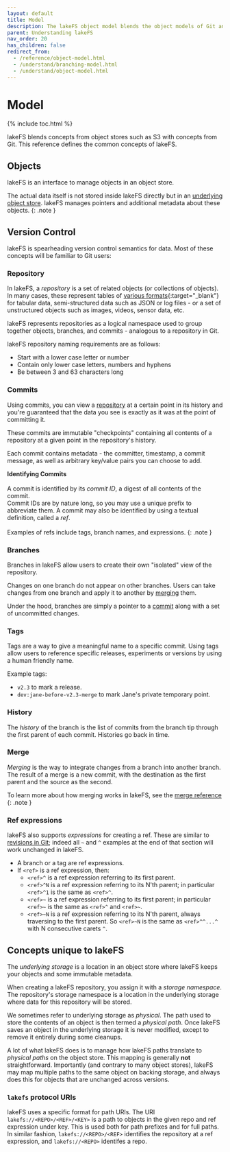 ```yaml
---
layout: default
title: Model 
description: The lakeFS object model blends the object models of Git and of object stores such as S3. Read this page to learn more.
parent: Understanding lakeFS
nav_order: 20
has_children: false
redirect_from: 
  - /reference/object-model.html
  - /understand/branching-model.html
  - /understand/object-model.html
---
```


# Model

{% include toc.html %}

lakeFS blends concepts from object stores such as S3 with concepts from Git. This reference
defines the common concepts of lakeFS.

## Objects

lakeFS is an interface to manage objects in an object store.

The actual data itself is not stored inside lakeFS directly but in an [underlying object store](#concepts-unique-to-lakefs).
lakeFS manages pointers and additional metadata about these objects. 
{: .note }

## Version Control

lakeFS is spearheading version control semantics for data. Most of these concepts will be familiar to Git users:

### Repository

In lakeFS, a _repository_ is a set of related objects (or collections of objects). In many cases, these represent tables of [various formats](https://lakefs.io/hudi-iceberg-and-delta-lake-data-lake-table-formats-compared/){:target="_blank"} for tabular data, semi-structured data such as JSON or log files - or a set of unstructured objects such as images, videos, sensor data, etc.

lakeFS represents repositories as a logical namespace used to group together objects, branches, and commits - analogous to a repository in Git.

lakeFS repository naming requirements are as follows: 

- Start with a lower case letter or number
- Contain only lower case letters, numbers and hyphens
- Be between 3 and 63 characters long

### Commits

Using commits, you can view a [repository](#repository) at a certain point in its history and you're guaranteed that the data you see is exactly as it was at the point of committing it.

These commits are immutable "checkpoints" containing all contents of a repository at a given point in the repository's history.

Each commit contains metadata - the committer, timestamp, a commit message, as well as arbitrary key/value pairs you can choose to add.


  **Identifying Commits**<br/><br/>
  A commit is identified by its _commit ID_, a digest of all contents of the commit. <br/>
  Commit IDs are by nature long, so you may use a unique prefix to abbreviate them. A commit may also be identified by using a textual definition, called a _ref_. <br/><br/>
  Examples of refs include tags, branch names, and expressions.
{: .note }


### Branches

Branches in lakeFS allow users to create their own "isolated" view of the repository.

Changes on one branch do not appear on other branches. Users can take changes from one branch and apply it to another by [merging](#merge) them.

Under the hood, branches are simply a pointer to a [commit](#commits) along with a set of uncommitted changes.


### Tags

Tags are a way to give a meaningful name to a specific commit. 
Using tags allow users to reference specific releases, experiments or versions by using a human friendly name.

Example tags:

* `v2.3` to mark a release.
* `dev:jane-before-v2.3-merge` to mark Jane's private temporary point.

### History

The _history_ of the branch is the list of commits from the branch tip through the first
parent of each commit. Histories go back in time.

### Merge

_Merging_ is the way to integrate changes from a branch into another branch.
The result of a merge is a new commit, with the destination as the first parent and the source as the second.

To learn more about how merging works in lakeFS, see the [merge reference](../understand/how/merge.md)
{: .note }


### Ref expressions

lakeFS also supports _expressions_ for creating a ref. These are similar to [revisions in
Git](https://git-scm.com/docs/gitrevisions#_specifying_revisions); indeed all `~` and `^`
examples at the end of that section will work unchanged in lakeFS.

* A branch or a tag are ref expressions.
* If `<ref>` is a ref expression, then:
  + `<ref>^` is a ref expression referring to its first parent.
  + `<ref>^N` is a ref expression referring to its N'th parent; in particular `<ref>^1` is the
    same as `<ref>^`.
  + `<ref>~` is a ref expression referring to its first parent; in particular `<ref>~` is the
    same as `<ref>^` and `<ref>~`.
  + `<ref>~N` is a ref expression referring to its N'th parent, always traversing to the first
    parent.  So `<ref>~N` is the same as `<ref>^^...^` with N consecutive carets `^`.


## Concepts unique to lakeFS
The _underlying storage_ is a location in an object store where lakeFS keeps your objects and some immutable metadata.

When creating a lakeFS repository, you assign it with a _storage namespace_. The repository's
storage namespace is a location in the underlying storage where data for this repository
will be stored.

We sometimes refer to underlying storage as _physical_. The path used to store the contents of an object is then termed a _physical path_.
Once lakeFS saves an object in the underlying storage it is never modified, except to remove it
entirely during some cleanups.

A lot of what lakeFS does is to manage how lakeFS paths translate to _physical paths_ on the
object store. This mapping is generally **not** straightforward. Importantly (and contrary to
many object stores), lakeFS may map multiple paths to the same object on backing storage, and
always does this for objects that are unchanged across versions.

### `lakefs` protocol URIs

lakeFS uses a specific format for path URIs. The URI `lakefs://<REPO>/<REF>/<KEY>` is a path
to objects in the given repo and ref expression under key. This is used both for path
prefixes and for full paths. In similar fashion, `lakefs://<REPO>/<REF>` identifies the
repository at a ref expression, and `lakefs://<REPO>` identifes a repo.
